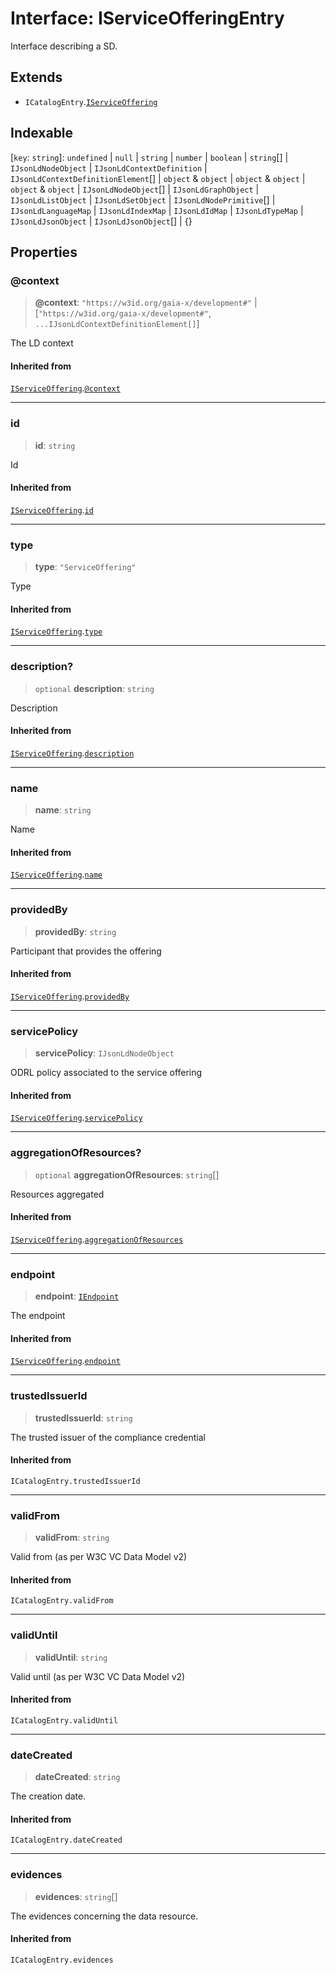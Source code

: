 # Interface: IServiceOfferingEntry

Interface describing a SD.

## Extends

- `ICatalogEntry`.[`IServiceOffering`](IServiceOffering.md)

## Indexable

\[`key`: `string`\]: `undefined` \| `null` \| `string` \| `number` \| `boolean` \| `string`[] \| `IJsonLdNodeObject` \| `IJsonLdContextDefinition` \| `IJsonLdContextDefinitionElement`[] \| `object` & `object` \| `object` & `object` \| `object` & `object` \| `IJsonLdNodeObject`[] \| `IJsonLdGraphObject` \| `IJsonLdListObject` \| `IJsonLdSetObject` \| `IJsonLdNodePrimitive`[] \| `IJsonLdLanguageMap` \| `IJsonLdIndexMap` \| `IJsonLdIdMap` \| `IJsonLdTypeMap` \| `IJsonLdJsonObject` \| `IJsonLdJsonObject`[] \| \{\}

## Properties

### @context

> **@context**: `"https://w3id.org/gaia-x/development#"` \| \[`"https://w3id.org/gaia-x/development#"`, `...IJsonLdContextDefinitionElement[]`\]

The LD context

#### Inherited from

[`IServiceOffering`](IServiceOffering.md).[`@context`](IServiceOffering.md#@context)

***

### id

> **id**: `string`

Id

#### Inherited from

[`IServiceOffering`](IServiceOffering.md).[`id`](IServiceOffering.md#id)

***

### type

> **type**: `"ServiceOffering"`

Type

#### Inherited from

[`IServiceOffering`](IServiceOffering.md).[`type`](IServiceOffering.md#type)

***

### description?

> `optional` **description**: `string`

Description

#### Inherited from

[`IServiceOffering`](IServiceOffering.md).[`description`](IServiceOffering.md#description)

***

### name

> **name**: `string`

Name

#### Inherited from

[`IServiceOffering`](IServiceOffering.md).[`name`](IServiceOffering.md#name)

***

### providedBy

> **providedBy**: `string`

Participant that provides the offering

#### Inherited from

[`IServiceOffering`](IServiceOffering.md).[`providedBy`](IServiceOffering.md#providedby)

***

### servicePolicy

> **servicePolicy**: `IJsonLdNodeObject`

ODRL policy associated to the service offering

#### Inherited from

[`IServiceOffering`](IServiceOffering.md).[`servicePolicy`](IServiceOffering.md#servicepolicy)

***

### aggregationOfResources?

> `optional` **aggregationOfResources**: `string`[]

Resources aggregated

#### Inherited from

[`IServiceOffering`](IServiceOffering.md).[`aggregationOfResources`](IServiceOffering.md#aggregationofresources)

***

### endpoint

> **endpoint**: [`IEndpoint`](IEndpoint.md)

The endpoint

#### Inherited from

[`IServiceOffering`](IServiceOffering.md).[`endpoint`](IServiceOffering.md#endpoint)

***

### trustedIssuerId

> **trustedIssuerId**: `string`

The trusted issuer of the compliance credential

#### Inherited from

`ICatalogEntry.trustedIssuerId`

***

### validFrom

> **validFrom**: `string`

Valid from (as per W3C VC Data Model v2)

#### Inherited from

`ICatalogEntry.validFrom`

***

### validUntil

> **validUntil**: `string`

Valid until (as per W3C VC Data Model v2)

#### Inherited from

`ICatalogEntry.validUntil`

***

### dateCreated

> **dateCreated**: `string`

The creation date.

#### Inherited from

`ICatalogEntry.dateCreated`

***

### evidences

> **evidences**: `string`[]

The evidences concerning the data resource.

#### Inherited from

`ICatalogEntry.evidences`
